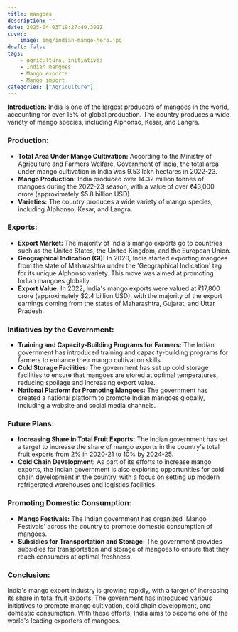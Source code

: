 ```yaml
---
title: mangoes
description: ""
date: 2025-04-03T19:27:40.301Z
cover:
    image: img/indian-mango-hero.jpg
draft: false
tags:
    - agricultural initiatives
    - Indian mangoes
    - Mango exports
    - Mango import
categories: ["Agriculture"]
---
```


**Introduction:**
India is one of the largest producers of mangoes in the world, accounting for over 15% of global production. The country produces a wide variety of mango species, including Alphonso, Kesar, and Langra.

### Production:

* **Total Area Under Mango Cultivation:** According to the Ministry of Agriculture and Farmers Welfare, Government of India, the total area under mango cultivation in India was 9.53 lakh hectares in 2022-23.
* **Mango Production:** India produced over 14.32 million tonnes of mangoes during the 2022-23 season, with a value of over ₹43,000 crore (approximately $5.8 billion USD).
* **Varieties:** The country produces a wide variety of mango species, including Alphonso, Kesar, and Langra.

### Exports:

* **Export Market:** The majority of India's mango exports go to countries such as the United States, the United Kingdom, and the European Union.
* **Geographical Indication (GI):** In 2020, India started exporting mangoes from the state of Maharashtra under the 'Geographical Indication' tag for its unique Alphonso variety. This move was aimed at promoting Indian mangoes globally.
* **Export Value:** In 2022, India's mango exports were valued at ₹17,800 crore (approximately $2.4 billion USD), with the majority of the export earnings coming from the states of Maharashtra, Gujarat, and Uttar Pradesh.

### Initiatives by the Government:

* **Training and Capacity-Building Programs for Farmers:** The Indian government has introduced training and capacity-building programs for farmers to enhance their mango cultivation skills.
* **Cold Storage Facilities:** The government has set up cold storage facilities to ensure that mangoes are stored at optimal temperatures, reducing spoilage and increasing export value.
* **National Platform for Promoting Mangoes:** The government has created a national platform to promote Indian mangoes globally, including a website and social media channels.

### Future Plans:

* **Increasing Share in Total Fruit Exports:** The Indian government has set a target to increase the share of mango exports in the country's total fruit exports from 2% in 2020-21 to 10% by 2024-25.
* **Cold Chain Development:** As part of its efforts to increase mango exports, the Indian government is also exploring opportunities for cold chain development in the country, with a focus on setting up modern refrigerated warehouses and logistics facilities.

### Promoting Domestic Consumption:

* **Mango Festivals:** The Indian government has organized 'Mango Festivals' across the country to promote domestic consumption of mangoes.
* **Subsidies for Transportation and Storage:** The government provides subsidies for transportation and storage of mangoes to ensure that they reach consumers at optimal freshness.

### Conclusion:
India's mango export industry is growing rapidly, with a target of increasing its share in total fruit exports. The government has introduced various initiatives to promote mango cultivation, cold chain development, and domestic consumption. With these efforts, India aims to become one of the world's leading exporters of mangoes.

